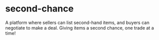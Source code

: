 # second-chance
A platform where sellers can list second-hand items, and buyers can negotiate to make a deal. Giving items a second chance, one trade at a time!
